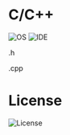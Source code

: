 # C/C++
![OS](https://img.shields.io/badge/platform-linux--64%20%7C%20win--32%20%7C%20win--64-%23373737)   ![IDE](https://img.shields.io/badge/GCC-v7.4.0-%23373737) 

.h

.cpp

# License 
![License](https://img.shields.io/badge/license-MIT-%23373737)
